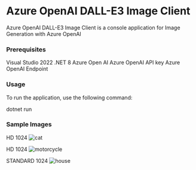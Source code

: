 # Azure OpenAI DALL-E3 Image Client
Azure OpenAI DALL-E3 Image Client is a console application for Image Generation with Azure OpenAI

### Prerequisites

Visual Studio 2022
.NET 8
Azure Open AI
Azure OpenAI API key
Azure OpenAI Endpoint

### Usage

To run the application, use the following command:

dotnet run <prompt> <outputFileName>

### Sample Images

HD 1024
![cat](https://github.com/donpotts/AzureOpenAIDalle3ImageClient/assets/16153517/d71f1a23-5fa4-4447-8438-e6e63ec380a5)

HD 1024
![motorcycle](https://github.com/donpotts/AzureOpenAIDalle3ImageClient/assets/16153517/0f7cb395-dbce-47de-842b-19e0622ae86d)

STANDARD 1024
![house](https://github.com/donpotts/AzureOpenAIDalle3ImageClient/assets/16153517/f14612f4-32a4-4705-a50c-cc584e3022c4)
